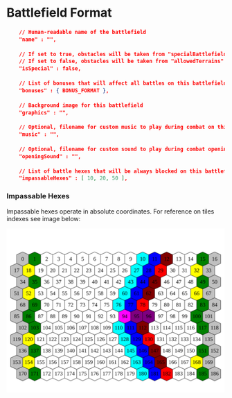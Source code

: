# Battlefield Format

```json
	// Human-readable name of the battlefield
	"name" : "",
	
	// If set to true, obstacles will be taken from "specialBattlefields" property of an obstacle
	// If set to false, obstacles will be taken from "allowedTerrains" instead
	"isSpecial" : false,
	
	// List of bonuses that will affect all battles on this battlefield
	"bonuses" : { BONUS_FORMAT },
	
	// Background image for this battlefield
	"graphics" : "",
	
	// Optional, filename for custom music to play during combat on this terrain
	"music" : "",
	
	// Optional, filename for custom sound to play during combat opening on this terrain
	"openingSound" : "",
	
	// List of battle hexes that will be always blocked on this battlefield (e.g. ship to ship battles)
	"impassableHexes" : [ 10, 20, 50 ],
```

### Impassable Hexes

Impassable hexes operate in absolute coordinates. For reference on tiles indexes see image below:

![Battlefield Hexes Layout](../../images/Battle_Field_Hexes.svg)
